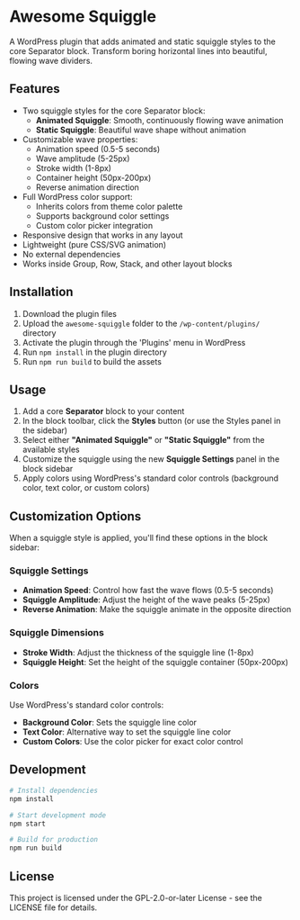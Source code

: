 # Awesome Squiggle

A WordPress plugin that adds animated and static squiggle styles to the core Separator block. Transform boring horizontal lines into beautiful, flowing wave dividers.

## Features

- Two squiggle styles for the core Separator block:
  - **Animated Squiggle**: Smooth, continuously flowing wave animation
  - **Static Squiggle**: Beautiful wave shape without animation
- Customizable wave properties:
  - Animation speed (0.5-5 seconds)
  - Wave amplitude (5-25px) 
  - Stroke width (1-8px)
  - Container height (50px-200px)
  - Reverse animation direction
- Full WordPress color support:
  - Inherits colors from theme color palette
  - Supports background color settings
  - Custom color picker integration
- Responsive design that works in any layout
- Lightweight (pure CSS/SVG animation)
- No external dependencies
- Works inside Group, Row, Stack, and other layout blocks

## Installation

1. Download the plugin files
2. Upload the `awesome-squiggle` folder to the `/wp-content/plugins/` directory
3. Activate the plugin through the 'Plugins' menu in WordPress
4. Run `npm install` in the plugin directory
5. Run `npm run build` to build the assets

## Usage

1. Add a core **Separator** block to your content
2. In the block toolbar, click the **Styles** button (or use the Styles panel in the sidebar)
3. Select either **"Animated Squiggle"** or **"Static Squiggle"** from the available styles
4. Customize the squiggle using the new **Squiggle Settings** panel in the block sidebar
5. Apply colors using WordPress's standard color controls (background color, text color, or custom colors)

## Customization Options

When a squiggle style is applied, you'll find these options in the block sidebar:

### Squiggle Settings
- **Animation Speed**: Control how fast the wave flows (0.5-5 seconds)
- **Squiggle Amplitude**: Adjust the height of the wave peaks (5-25px)  
- **Reverse Animation**: Make the squiggle animate in the opposite direction

### Squiggle Dimensions
- **Stroke Width**: Adjust the thickness of the squiggle line (1-8px)
- **Squiggle Height**: Set the height of the squiggle container (50px-200px)

### Colors
Use WordPress's standard color controls:
- **Background Color**: Sets the squiggle line color
- **Text Color**: Alternative way to set the squiggle line color
- **Custom Colors**: Use the color picker for exact color control

## Development

```bash
# Install dependencies
npm install

# Start development mode
npm start

# Build for production
npm run build
```

## License

This project is licensed under the GPL-2.0-or-later License - see the LICENSE file for details. 